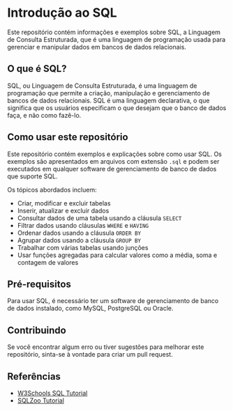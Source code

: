 <h1>Introdução ao SQL</h1>
<p>Este repositório contém informações e exemplos sobre SQL, a Linguagem de Consulta Estruturada, que é uma linguagem de programação usada para gerenciar e manipular dados em bancos de dados relacionais.</p>
<h2>O que é SQL?</h2>
<p>SQL, ou Linguagem de Consulta Estruturada, é uma linguagem de programação que permite a criação, manipulação e gerenciamento de bancos de dados relacionais. SQL é uma linguagem declarativa, o que significa que os usuários especificam o que desejam que o banco de dados faça, e não como fazê-lo.</p>
<h2>Como usar este repositório</h2>
<p>Este repositório contém exemplos e explicações sobre como usar SQL. Os exemplos são apresentados em arquivos com extensão <code>.sql</code> e podem ser executados em qualquer software de gerenciamento de banco de dados que suporte SQL.</p>
<p>Os tópicos abordados incluem:</p>
<ul>
  <li>Criar, modificar e excluir tabelas</li>
  <li>Inserir, atualizar e excluir dados</li>
  <li>Consultar dados de uma tabela usando a cláusula <code>SELECT</code></li>
  <li>Filtrar dados usando cláusulas <code>WHERE</code> e <code>HAVING</code></li>
  <li>Ordenar dados usando a cláusula <code>ORDER BY</code></li>
  <li>Agrupar dados usando a cláusula <code>GROUP BY</code></li>
  <li>Trabalhar com várias tabelas usando junções</li>
  <li>Usar funções agregadas para calcular valores como a média, soma e contagem de valores</li>
</ul>
<h2>Pré-requisitos</h2>
<p>Para usar SQL, é necessário ter um software de gerenciamento de banco de dados instalado, como MySQL, PostgreSQL ou Oracle.</p>
<h2>Contribuindo</h2>
<p>Se você encontrar algum erro ou tiver sugestões para melhorar este repositório, sinta-se à vontade para criar um pull request.</p>
<h2>Referências</h2>
<ul>
  <li><a href="https://www.w3schools.com/sql/">W3Schools SQL Tutorial</a></li>
  <li><a href="https://sqlzoo.net/">SQLZoo Tutorial</a></li>
</ul>
